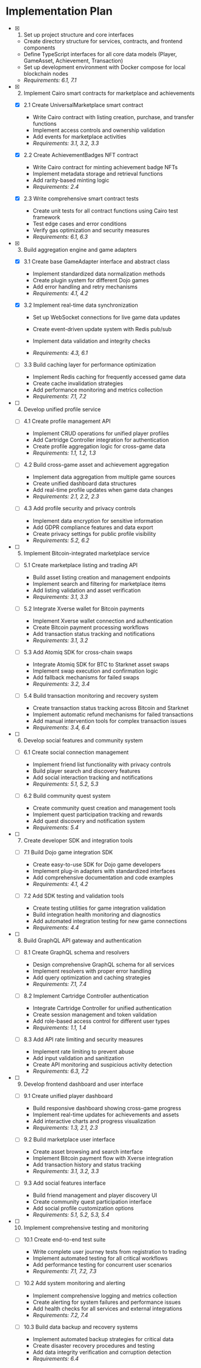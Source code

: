 # Implementation Plan

- [x] 1. Set up project structure and core interfaces





  - Create directory structure for services, contracts, and frontend components
  - Define TypeScript interfaces for all core data models (Player, GameAsset, Achievement, Transaction)
  - Set up development environment with Docker compose for local blockchain nodes
  - _Requirements: 6.1, 7.1_

- [x] 2. Implement Cairo smart contracts for marketplace and achievements




  - [x] 2.1 Create UniversalMarketplace smart contract


    - Write Cairo contract with listing creation, purchase, and transfer functions
    - Implement access controls and ownership validation
    - Add events for marketplace activities
    - _Requirements: 3.1, 3.2, 3.3_


  - [x] 2.2 Create AchievementBadges NFT contract

    - Write Cairo contract for minting achievement badge NFTs
    - Implement metadata storage and retrieval functions
    - Add rarity-based minting logic
    - _Requirements: 2.4_

  - [x] 2.3 Write comprehensive smart contract tests


    - Create unit tests for all contract functions using Cairo test framework
    - Test edge cases and error conditions
    - Verify gas optimization and security measures
    - _Requirements: 6.1, 6.3_

- [x] 3. Build aggregation engine and game adapters





  - [x] 3.1 Create base GameAdapter interface and abstract class


    - Implement standardized data normalization methods
    - Create plugin system for different Dojo games
    - Add error handling and retry mechanisms
    - _Requirements: 4.1, 4.2_



  - [x] 3.2 Implement real-time data synchronization

















    - Set up WebSocket connections for live game data updates
    - Create event-driven update system with Redis pub/sub
    - Implement data validation and integrity checks


    - _Requirements: 4.3, 6.1_

  - [ ] 3.3 Build caching layer for performance optimization
    - Implement Redis caching for frequently accessed game data
    - Create cache invalidation strategies
    - Add performance monitoring and metrics collection
    - _Requirements: 7.1, 7.2_

- [ ] 4. Develop unified profile service
  - [ ] 4.1 Create profile management API
    - Implement CRUD operations for unified player profiles
    - Add Cartridge Controller integration for authentication
    - Create profile aggregation logic for cross-game data
    - _Requirements: 1.1, 1.2, 1.3_

  - [ ] 4.2 Build cross-game asset and achievement aggregation
    - Implement data aggregation from multiple game sources
    - Create unified dashboard data structures
    - Add real-time profile updates when game data changes
    - _Requirements: 2.1, 2.2, 2.3_

  - [ ] 4.3 Add profile security and privacy controls
    - Implement data encryption for sensitive information
    - Add GDPR compliance features and data export
    - Create privacy settings for public profile visibility
    - _Requirements: 5.2, 6.2_

- [ ] 5. Implement Bitcoin-integrated marketplace service
  - [ ] 5.1 Create marketplace listing and trading API
    - Build asset listing creation and management endpoints
    - Implement search and filtering for marketplace items
    - Add listing validation and asset verification
    - _Requirements: 3.1, 3.3_

  - [ ] 5.2 Integrate Xverse wallet for Bitcoin payments
    - Implement Xverse wallet connection and authentication
    - Create Bitcoin payment processing workflows
    - Add transaction status tracking and notifications
    - _Requirements: 3.1, 3.2_

  - [ ] 5.3 Add Atomiq SDK for cross-chain swaps
    - Integrate Atomiq SDK for BTC to Starknet asset swaps
    - Implement swap execution and confirmation logic
    - Add fallback mechanisms for failed swaps
    - _Requirements: 3.2, 3.4_

  - [ ] 5.4 Build transaction monitoring and recovery system
    - Create transaction status tracking across Bitcoin and Starknet
    - Implement automatic refund mechanisms for failed transactions
    - Add manual intervention tools for complex transaction issues
    - _Requirements: 3.4, 6.4_

- [ ] 6. Develop social features and community system
  - [ ] 6.1 Create social connection management
    - Implement friend list functionality with privacy controls
    - Build player search and discovery features
    - Add social interaction tracking and notifications
    - _Requirements: 5.1, 5.2, 5.3_

  - [ ] 6.2 Build community quest system
    - Create community quest creation and management tools
    - Implement quest participation tracking and rewards
    - Add quest discovery and notification system
    - _Requirements: 5.4_

- [ ] 7. Create developer SDK and integration tools
  - [ ] 7.1 Build Dojo game integration SDK
    - Create easy-to-use SDK for Dojo game developers
    - Implement plug-in adapters with standardized interfaces
    - Add comprehensive documentation and code examples
    - _Requirements: 4.1, 4.2_

  - [ ] 7.2 Add SDK testing and validation tools
    - Create testing utilities for game integration validation
    - Build integration health monitoring and diagnostics
    - Add automated integration testing for new game connections
    - _Requirements: 4.4_

- [ ] 8. Build GraphQL API gateway and authentication
  - [ ] 8.1 Create GraphQL schema and resolvers
    - Design comprehensive GraphQL schema for all services
    - Implement resolvers with proper error handling
    - Add query optimization and caching strategies
    - _Requirements: 7.1, 7.4_

  - [ ] 8.2 Implement Cartridge Controller authentication
    - Integrate Cartridge Controller for unified authentication
    - Create session management and token validation
    - Add role-based access control for different user types
    - _Requirements: 1.1, 1.4_

  - [ ] 8.3 Add API rate limiting and security measures
    - Implement rate limiting to prevent abuse
    - Add input validation and sanitization
    - Create API monitoring and suspicious activity detection
    - _Requirements: 6.3, 7.2_

- [ ] 9. Develop frontend dashboard and user interface
  - [ ] 9.1 Create unified player dashboard
    - Build responsive dashboard showing cross-game progress
    - Implement real-time updates for achievements and assets
    - Add interactive charts and progress visualization
    - _Requirements: 1.3, 2.1, 2.3_

  - [ ] 9.2 Build marketplace user interface
    - Create asset browsing and search interface
    - Implement Bitcoin payment flow with Xverse integration
    - Add transaction history and status tracking
    - _Requirements: 3.1, 3.2, 3.3_

  - [ ] 9.3 Add social features interface
    - Build friend management and player discovery UI
    - Create community quest participation interface
    - Add social profile customization options
    - _Requirements: 5.1, 5.2, 5.3, 5.4_

- [ ] 10. Implement comprehensive testing and monitoring
  - [ ] 10.1 Create end-to-end test suite
    - Write complete user journey tests from registration to trading
    - Implement automated testing for all critical workflows
    - Add performance testing for concurrent user scenarios
    - _Requirements: 7.1, 7.2, 7.3_

  - [ ] 10.2 Add system monitoring and alerting
    - Implement comprehensive logging and metrics collection
    - Create alerting for system failures and performance issues
    - Add health checks for all services and external integrations
    - _Requirements: 7.2, 7.4_

  - [ ] 10.3 Build data backup and recovery systems
    - Implement automated backup strategies for critical data
    - Create disaster recovery procedures and testing
    - Add data integrity verification and corruption detection
    - _Requirements: 6.4_